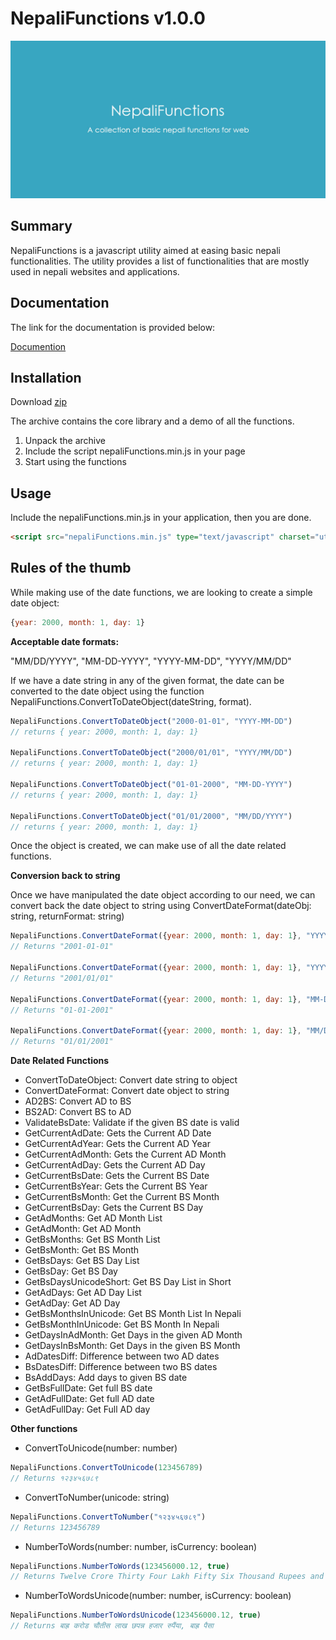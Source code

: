 NepaliFunctions v1.0.0
======================

![Screenshot](https://github.com/sajanm/nepali-functions/blob/master/bg.jpg)

Summary
-------

NepaliFunctions is a javascript utility aimed at easing basic nepali functionalities. The utility provides a list of functionalities that are mostly used in nepali websites and applications.

Documentation
-------------

The link for the documentation is provided below:

[Documention](http://nepalifunctions.sajanmaharjan.com.np/documentation/index.html)

Installation
------------

Download 
[zip](https://github.com/sajanm/nepali-functions/archive/master.zip)

The archive contains the core library and a demo of all the functions.

1.  Unpack the archive
2.  Include the script nepaliFunctions.min.js in your page
3.  Start using the functions

Usage
-----

Include the nepaliFunctions.min.js in your application, then you are done.
```html
<script src="nepaliFunctions.min.js" type="text/javascript" charset="utf-8"></script>
```

Rules of the thumb
------------------

While making use of the date functions, we are looking to create a simple date object: 
```js
{year: 2000, month: 1, day: 1}
```
**Acceptable date formats:**

"MM/DD/YYYY", "MM-DD-YYYY", "YYYY-MM-DD", "YYYY/MM/DD"

If we have a date string in any of the given format, the date can be converted to the date object using the function NepaliFunctions.ConvertToDateObject(dateString, format).
```js
NepaliFunctions.ConvertToDateObject("2000-01-01", "YYYY-MM-DD")
// returns { year: 2000, month: 1, day: 1}

NepaliFunctions.ConvertToDateObject("2000/01/01", "YYYY/MM/DD")
// returns { year: 2000, month: 1, day: 1}

NepaliFunctions.ConvertToDateObject("01-01-2000", "MM-DD-YYYY")
// returns { year: 2000, month: 1, day: 1}

NepaliFunctions.ConvertToDateObject("01/01/2000", "MM/DD/YYYY")
// returns { year: 2000, month: 1, day: 1}
```

Once the object is created, we can make use of all the date related functions.

**Conversion back to string**

Once we have manipulated the date object according to our need, we can convert back the date object to string using ConvertDateFormat(dateObj: string, returnFormat: string)

```js
NepaliFunctions.ConvertDateFormat({year: 2000, month: 1, day: 1}, "YYYY-MM-DD")
// Returns "2001-01-01"

NepaliFunctions.ConvertDateFormat({year: 2000, month: 1, day: 1}, "YYYY/MM/DD")
// Returns "2001/01/01"

NepaliFunctions.ConvertDateFormat({year: 2000, month: 1, day: 1}, "MM-DD-YYYY")
// Returns "01-01-2001"

NepaliFunctions.ConvertDateFormat({year: 2000, month: 1, day: 1}, "MM/DD/YYYY")
// Returns "01/01/2001"
```

**Date Related Functions**

*   ConvertToDateObject: Convert date string to object
*   ConvertDateFormat: Convert date object to string
*   AD2BS: Convert AD to BS
*   BS2AD: Convert BS to AD
*   ValidateBsDate: Validate if the given BS date is valid
*   GetCurrentAdDate: Gets the Current AD Date
*   GetCurrentAdYear: Gets the Current AD Year
*   GetCurrentAdMonth: Gets the Current AD Month
*   GetCurrentAdDay: Gets the Current AD Day
*   GetCurrentBsDate: Gets the Current BS Date
*   GetCurrentBsYear: Gets the Current BS Year
*   GetCurrentBsMonth: Get the Current BS Month
*   GetCurrentBsDay: Gets the Current BS Day
*   GetAdMonths: Get AD Month List
*   GetAdMonth: Get AD Month
*   GetBsMonths: Get BS Month List
*   GetBsMonth: Get BS Month
*   GetBsDays: Get BS Day List
*   GetBsDay: Get BS Day
*   GetBsDaysUnicodeShort: Get BS Day List in Short
*   GetAdDays: Get AD Day List
*   GetAdDay: Get AD Day
*   GetBsMonthsInUnicode: Get BS Month List In Nepali
*   GetBsMonthInUnicode: Get BS Month In Nepali
*   GetDaysInAdMonth: Get Days in the given AD Month
*   GetDaysInBsMonth: Get Days in the given BS Month
*   AdDatesDiff: Difference between two AD dates
*   BsDatesDiff: Difference between two BS dates
*   BsAddDays: Add days to given BS date
*   GetBsFullDate: Get full BS date
*   GetAdFullDate: Get full AD date
*   GetAdFullDay: Get Full AD day

**Other functions**

*   ConvertToUnicode(number: number)
```js
NepaliFunctions.ConvertToUnicode(123456789)
// Returns १२३४५६७८९
```
*   ConvertToNumber(unicode: string)
```js
NepaliFunctions.ConvertToNumber("१२३४५६७८९")
// Returns 123456789
```
*   NumberToWords(number: number, isCurrency: boolean)
```js
NepaliFunctions.NumberToWords(123456000.12, true)
// Returns Twelve Crore Thirty Four Lakh Fifty Six Thousand Rupees and Twelve Paisa
```
*   NumberToWordsUnicode(number: number, isCurrency: boolean)
```js
NepaliFunctions.NumberToWordsUnicode(123456000.12, true)
// Returns बाह्र करोड चौतीस लाख छपन्न हजार रुपैंया, बाह्र पैसा
```
